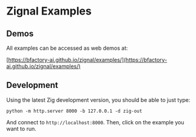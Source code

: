 # Zignal Examples

## Demos

All examples can be accessed as web demos at:

[https://bfactory-ai.github.io/zignal/examples/](https://bfactory-ai.github.io/zignal/examples/)

## Development

Using the latest Zig development version, you should be able to just type:

```console
python -m http.server 8000 -b 127.0.0.1 -d zig-out
```

And connect to `http://localhost:8000`. Then, click on the example you want to run.
